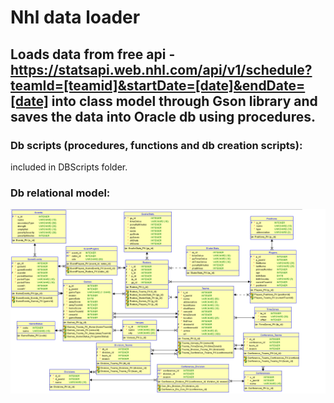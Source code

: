 
# Nhl data loader

## Loads data from free api - https://statsapi.web.nhl.com/api/v1/schedule?teamId=[teamid]&startDate=[date]&endDate=[date] into class model through Gson library and saves the data into Oracle db using procedures.

### Db scripts (procedures, functions and db creation scripts): <br>

<p> included in DBScripts folder. </p>

### Db relational model:

![db relational model](imgs/db_relational_model.png)
